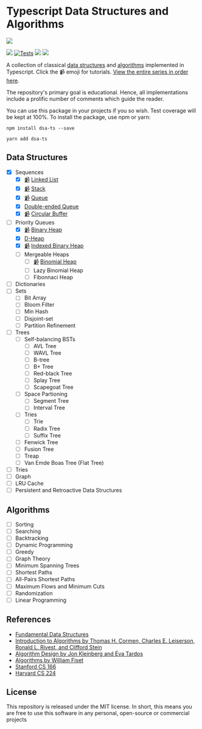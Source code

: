 # Typescript Data Structures and Algorithms

![](https://miro.medium.com/proxy/1*_gg1Te-7SJfk9E2D-mORfw.png)

![](https://img.shields.io/npm/v/dsa-ts)
[![Tests](https://github.com/jeffzh4ng/dsa-ts/workflows/Tests/badge.svg)](https://github.com/jeffzh4ng/algorithms-and-data-structures/actions?query=branch%3Amaster++)
![](https://img.shields.io/codecov/c/github/jeffzh4ng/dsa-ts)
![](https://img.shields.io/github/license/jeffzh4ng/algorithms-and-data-structures)

A collection of classical [data structures](https://github.com/jeffzh4ng/dsa-ts#data-structures) and [algorithms](https://github.com/jeffzh4ng/dsa-ts#algorithms) implemented in Typescript. Click the 📹 emoji for tutorials. [View the entire series in order here](https://www.youtube.com/watch?v=CjVFSWchhEo&list=PLn4fTSbSpY5cL4_0MP83wq5khbmG3IKKd).

The repository's primary goal is educational. Hence, all implementations include a prolific number of comments which guide the reader.

You can use this package in your projects if you so wish. Test coverage will be kept at 100%. To install the package, use npm or yarn:
```
npm install dsa-ts --save
```

```
yarn add dsa-ts
```

## Data Structures

- [x] Sequences
  - [x] [📹](https://www.youtube.com/watch?v=oXXLFvtG6-Q&list=PLn4fTSbSpY5cL4_0MP83wq5khbmG3IKKd&index=5) [Linked List](https://github.com/jeffzh4ng/dsa-ts/blob/master/src/data-structures/sequences/linked-list/linked-list.ts)
  - [x] [📹](https://www.youtube.com/watch?v=7l4YHzc3iXU&list=PLn4fTSbSpY5cL4_0MP83wq5khbmG3IKKd&index=7) [Stack](https://github.com/jeffzh4ng/dsa-ts/tree/master/src/data-structures/sequences/stack)
  - [x] [📹](https://www.youtube.com/watch?v=E1I8IcKv_cQ&list=PLn4fTSbSpY5cL4_0MP83wq5khbmG3IKKd&index=9) [Queue](https://github.com/jeffzh4ng/dsa-ts/blob/master/src/data-structures/sequences/queue/queue.ts)
  - [x] [Double-ended Queue](https://github.com/jeffzh4ng/dsa-ts/blob/master/src/data-structures/sequences/queue/deque.ts)
  - [x] [📹](https://www.youtube.com/watch?v=39HHWATPcwY&list=PLn4fTSbSpY5cL4_0MP83wq5khbmG3IKKd&index=11) [Circular Buffer](https://github.com/jeffzh4ng/dsa-ts/blob/master/src/data-structures/sequences/circular-buffer/circular-buffer.ts)
- [ ] Priority Queues
  - [x] [📹](https://www.youtube.com/watch?v=xpSa8YOqeWQ&list=PLn4fTSbSpY5cL4_0MP83wq5khbmG3IKKd&index=13) [Binary Heap](https://github.com/jeffzh4ng/dsa-ts/blob/master/src/data-structures/priority-queues/min-binary-heap.ts)
  - [x] [D-Heap](https://github.com/jeffzh4ng/dsa-ts/blob/master/src/data-structures/priority-queues/min-d-heap.ts)
  - [x] [📹](https://www.youtube.com/watch?v=TlYPo28sw9E) [Indexed Binary Heap](https://github.com/jeffzh4ng/dsa-ts/blob/master/src/data-structures/priority-queues/min-indexed-d-heap.ts)
  - [ ] Mergeable Heaps
    - [ ] [📹](https://www.youtube.com/watch?v=m8rsw3KfDKs) [Binomial Heap](https://github.com/jeffzh4ng/algorithms-and-data-structures/blob/master/src/data-structures/priority-queues/mergeable-heaps/min-binomial-heap.ts)
    - [ ] Lazy Binomial Heap
    - [ ] Fibonnaci Heap
- [ ] Dictionaries
- [ ] Sets
  - [ ] Bit Array
  - [ ] Bloom Filter
  - [ ] Min Hash
  - [ ] Disjoint-set
  - [ ] Partition Refinement
- [ ] Trees
  - [ ] Self-balancing BSTs
    - [ ] AVL Tree
    - [ ] WAVL Tree
    - [ ] B-tree
    - [ ] B+ Tree
    - [ ] Red-black Tree
    - [ ] Splay Tree
    - [ ] Scapegoat Tree
  - [ ] Space Partioning
    - [ ] Segment Tree
    - [ ] Interval Tree
  - [ ] Tries
    - [ ] Trie
    - [ ] Radix Tree
    - [ ] Suffix Tree
  - [ ] Fenwick Tree
  - [ ] Fusion Tree
  - [ ] Treap
  - [ ] Van Emde Boas Tree (Flat Tree)
- [ ] Tries
- [ ] Graph
- [ ] LRU Cache
- [ ] Persistent and Retroactive Data Structures

## Algorithms

- [ ] Sorting
- [ ] Searching
- [ ] Backtracking
- [ ] Dynamic Programming
- [ ] Greedy
- [ ] Graph Theory
- [ ] Minimum Spanning Trees
- [ ] Shortest Paths
- [ ] All-Pairs Shortest Paths
- [ ] Maximum Flows and Minimum Cuts
- [ ] Randomization
- [ ] Linear Programming

## References
- [Fundamental Data Structures](https://en.wikipedia.org/wiki/Book:Fundamental_Data_Structures)
- [Introduction to Algorithms by Thomas H. Cormen, Charles E. Leiserson, Ronald L. Rivest, and Clifford Stein](https://en.wikipedia.org/wiki/Introduction_to_Algorithms)
- [Algorithm Design by Jon Kleinberg and Éva Tardos](https://www.amazon.ca/Algorithm-Design-Jon-Kleinberg/dp/0321295358)
- [Algorithms by William Fiset](https://github.com/williamfiset/Algorithms)
- [Stanford CS 166](https://web.stanford.edu/class/cs166/)
- [Harvard CS 224](https://www.youtube.com/playlist?list=PL2SOU6wwxB0uP4rJgf5ayhHWgw7akUWSf)

## License

This repository is released under the MIT license. In short, this means you are free to use this software in any personal, open-source or commercial projects

